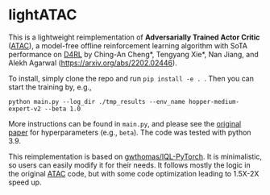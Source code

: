 # lightATAC

This is a lightweight reimplementation of **Adversarially Trained Actor Critic** ([ATAC](https://github.com/microsoft/ATAC)), a model-free offline reinforcement learning algorithm with SoTA performance on [D4RL](https://github.com/Farama-Foundation/D4RL) by Ching-An Cheng*, Tengyang Xie*, Nan Jiang, and Alekh Agarwal (<https://arxiv.org/abs/2202.02446>).

To install, simply clone the repo and run `pip install -e . `.  Then you can start the training by, e.g.,

    python main.py --log_dir ./tmp_results --env_name hopper-medium-expert-v2 --beta 1.0

More instructions can be found in `main.py`, and please see the [original paper](https://arxiv.org/abs/2202.02446) for hyperparameters (e.g., `beta`). The code was tested with python 3.9.


This reimplementation is based on [gwthomas/IQL-PyTorch](https://github.com/gwthomas/IQL-PyTorch). It is minimalistic, so users can easily modify it for their needs. It follows mostly the logic in the original [ATAC](https://github.com/microsoft/ATAC) code, but with some code optimization leading to 1.5X-2X speed up.